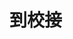 # 到校接

<api-endpoint openapi-path="./../openapi.yaml" endpoint="/schools/{schoolId}/rosters/{rosterId}" method="get"/>